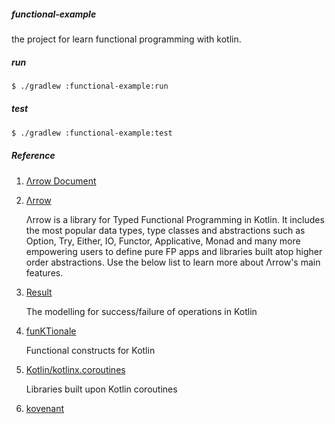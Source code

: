 ##### functional-example

the project for learn functional programming with kotlin.

##### run
```bash
$ ./gradlew :functional-example:run
```

##### test

```bash
$ ./gradlew :functional-example:test
```

##### Reference
1. [Λrrow Document](http://arrow-kt.io/docs/)
1. [Λrrow](https://github.com/arrow-kt/arrow)

   Λrrow is a library for Typed Functional Programming in Kotlin. It includes the most popular data types, type classes and abstractions such as Option, Try, Either, IO, Functor, Applicative, Monad and many more empowering users to define pure FP apps and libraries built atop higher order abstractions. Use the below list to learn more about Λrrow's main features.

2. [Result](https://github.com/kittinunf/Result) 

   The modelling for success/failure of operations in Kotlin  
   
3. [funKTionale](https://github.com/MarioAriasC/funKTionale)   

   Functional constructs for Kotlin
   
4. [Kotlin/kotlinx.coroutines](https://github.com/Kotlin/kotlinx.coroutines)
   
    Libraries built upon Kotlin coroutines
5. [kovenant](https://github.com/mplatvoet/kovenant)    